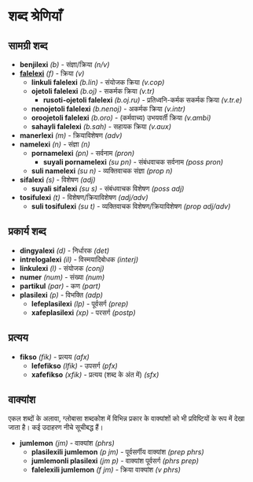 <h1>शब्द श्रेणियाँ</h1>
<p>
</p>
<h2>सामग्री शब्द</h2>
<ul>
	<li><strong>benjilexi</strong> <em>(b)</em> - संज्ञा/क्रिया <em>(n/v)</em></li>
	<li><strong><a href="./inharelexi.html#falelexili_klase">falelexi</a></strong> <em>(f)</em> - क्रिया <em>(v)</em>
		<ul>
			<li><strong>linkuli falelexi</strong> <em>(b.lin)</em> - संयोजक क्रिया <em>(v.cop)</em></li>
			<li><strong>ojetoli falelexi</strong> <em>(b.oj)</em> - सकर्मक क्रिया <em>(v.tr)</em>
				<ul>
					<li><strong>rusoti-ojetoli falelexi</strong> <em>(b.oj.ru)</em> - प्रतिध्वनि-कर्मक सकर्मक क्रिया
						<em>(v.tr.e)</em>
					</li>
				</ul>
			</li>
			<li><strong>nenojetoli falelexi</strong> <em>(b.nenoj)</em> - अकर्मक क्रिया <em>(v.intr)</em></li>
			<li><strong>oroojetoli falelexi</strong> <em>(b.oro)</em> - (कर्मवाच्य) उभयवर्ती क्रिया <em>(v.ambi)</em>
			</li>
			<li><strong>sahayli falelexi</strong> <em>(b.sah)</em> - सहायक क्रिया <em>(v.aux)</em></li>
		</ul>
	</li>
	<li><strong>manerlexi</strong> <em>(m)</em> - क्रियाविशेषण <em>(adv)</em></li>
	<li><strong>namelexi</strong> <em>(n)</em> - संज्ञा <em>(n)</em>
		<ul>
			<li><strong>pornamelexi</strong> <em>(pn)</em> - सर्वनाम <em>(pron)</em>
				<ul>
					<li><strong>suyali pornamelexi</strong> <em>(su pn)</em> - संबंधवाचक सर्वनाम <em>(poss pron)</em>
					</li>
				</ul>
			</li>
			<li><strong>suli namelexi</strong> <em>(su n)</em> - व्यक्तिवाचक संज्ञा <em>(prop n)</em></li>
		</ul>
	</li>
	<li><strong>sifalexi</strong> <em>(s)</em> - विशेषण <em>(adj)</em>
		<ul>
			<li><strong>suyali sifalexi</strong> <em>(su s)</em> - संबंधवाचक विशेषण <em>(poss adj)</em></li>
		</ul>
	</li>
	<li><strong>tosifulexi</strong> <em>(t)</em> - विशेषण/क्रियाविशेषण <em>(adj/adv)</em>
		<ul>
			<li><strong>suli tosifulexi</strong> <em>(su t)</em> - व्यक्तिवाचक विशेषण/क्रियाविशेषण <em>(prop
					adj/adv)</em></li>
		</ul>
	</li>
</ul>
<h2>प्रकार्य शब्द</h2>
<ul>
	<li><strong>dingyalexi</strong> <em>(d)</em> - निर्धारक <em>(det)</em></li>
	<li><strong>intrelogalexi</strong> <em>(il)</em> - विस्मयादिबोधक <em>(interj)</em></li>
	<li><strong>linkulexi</strong> <em>(l)</em> - संयोजक <em>(conj)</em></li>
	<li><strong>numer</strong> <em>(num)</em> - संख्या <em>(num)</em></li>
	<li><strong>partikul</strong> <em>(par)</em> - कण <em>(part)</em></li>
	<li><strong>plasilexi</strong> <em>(p)</em> - विभक्ति <em>(adp)</em>
		<ul>
			<li><strong>lefeplasilexi</strong> <em>(lp)</em> - पूर्वसर्ग <em>(prep)</em></li>
			<li><strong>xafeplasilexi</strong> <em>(xp)</em> - परसर्ग <em>(postp)</em></li>
		</ul>
	</li>
</ul>
<h2>प्रत्यय</h2>
<ul>
	<li><strong>fikso</strong> <em>(fik)</em> - प्रत्यय <em>(afx)</em>
		<ul>
			<li><strong>lefefikso</strong> <em>(lfik)</em> - उपसर्ग <em>(pfx)</em></li>
			<li><strong>xafefikso</strong> <em>(xfik)</em> - प्रत्यय (शब्द के अंत में) <em>(sfx)</em></li>
		</ul>
	</li>
</ul>
<h2>वाक्यांश</h2>
<p>एकल शब्दों के अलावा, ग्लोबासा शब्दकोश में विभिन्न प्रकार के वाक्यांशों को भी प्रविष्टियों के रूप में देखा जाता है। कई
	उदाहरण नीचे सूचीबद्ध हैं।</p>
<ul>
	<li><strong>jumlemon</strong> <em>(jm)</em> - वाक्यांश <em>(phrs)</em>
		<ul>
			<li><strong>plasilexili jumlemon</strong> <em>(p jm)</em> - पूर्वसर्गीय वाक्यांश <em>(prep phrs)</em></li>
			<li><strong>jumlemonli plasilexi</strong> <em>(jm p)</em> - वाक्यांश पूर्वसर्ग <em>(phrs prep)</em></li>
			<li><strong>falelexili jumlemon</strong> <em>(f jm)</em> - क्रिया वाक्यांश <em>(v phrs)</em></li>
		</ul>
	</li>
</ul>
<p></p>

